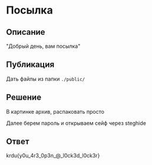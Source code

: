 # Посылка

## Описание

"Добрый день, вам посылка"

## Публикация

Дать файлы из папки `./public/`

## Решение

В картинке архив, распаковать просто

Далее берем пароль и открываем сейф через steghide

## Ответ

krdu{y0u_4r3_0p3n_@_l0ck3d_l0ck3r}
